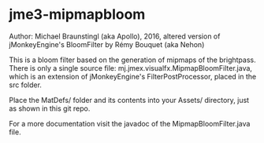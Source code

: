 # jme3-mipmapbloom
Author: Michael Braunstingl (aka Apollo), 2016,
altered version of jMonkeyEngine's BloomFilter by Rémy Bouquet (aka Nehon)

This is a bloom filter based on the generation of mipmaps of the brightpass. There is only a single source file:
mj.jmex.visualfx.MipmapBloomFilter.java, which is an extension of jMonkeyEngine's FilterPostProcessor, placed in the src folder.

Place the MatDefs/ folder and its contents into your Assets/ directory, just as shown in this git repo.

For a more documentation visit the javadoc of the MipmapBloomFilter.java file.
